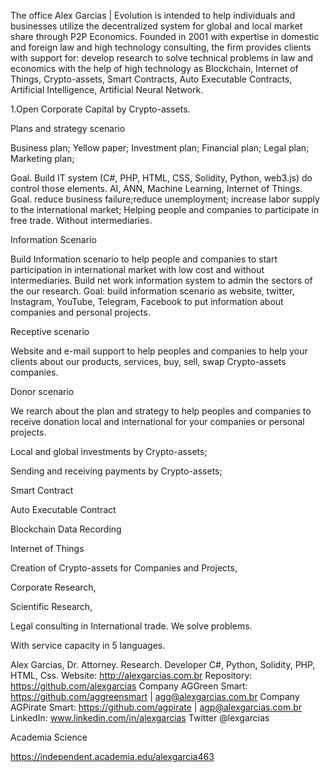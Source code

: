 The office Alex Garcias | Evolution is intended to help individuals and businesses utilize the decentralized system for global and local market share through P2P Economics.
Founded in 2001 with expertise in domestic and foreign law and high technology consulting, the firm provides clients with support for: develop research to solve technical problems in law and economics with the help of high technology as Blockchain, Internet of Things, Crypto-assets, Smart Contracts, Auto Executable Contracts, Artificial Intelligence, Artificial Neural Network.

1.Open Corporate Capital by Crypto-assets. 

Plans and strategy scenario

Business plan;
Yellow paper;
Investment plan;
Financial plan;
Legal plan;
Marketing plan;

Goal. Build IT system (C#, PHP, HTML, CSS, Solidity, Python, web3.js) do control those elements. AI, ANN, Machine Learning, Internet of Things. Goal. reduce business failure;reduce unemployment; increase labor supply to the international market; Helping people and companies to participate in free trade. Without intermediaries.

Information Scenario

Build Information scenario to help people and companies to start participation in international market with low cost and without intermediaries. Build net work information system to admin the sectors of the our research. Goal: build information scenario as website, twitter, Instagram, YouTube, Telegram, Facebook to put information about companies and personal projects.

Receptive scenario

Website and e-mail support to help peoples and companies to help your clients about our products, services, buy, sell, swap Crypto-assets companies.

Donor scenario

We rearch about the plan and strategy to help peoples and companies to receive donation local and international for your companies or personal projects.

Local and global investments by Crypto-assets;

Sending and receiving payments by Crypto-assets;

Smart Contract

Auto Executable Contract

Blockchain Data Recording

Internet of Things

Creation of Crypto-assets for Companies and Projects, 

Corporate Research, 

Scientific Research, 

Legal consulting in International trade. We solve problems. 

With service capacity in 5 languages.

Alex Garcias, Dr. Attorney. Research. Developer C#, Python, Solidity, PHP, HTML, Css.
Website: http://alexgarcias.com.br
Repository: https://github.com/alexgarcias 
Company AGGreen Smart: https://github.com/aggreensmart | agg@alexgarcias.com.br
Company AGPirate Smart: https://github.com/agpirate | agp@alexgarcias.com.br
LinkedIn: www.linkedin.com/in/alexgarcias 
Twitter @lexgarcias 

Academia Science 

https://independent.academia.edu/alexgarcia463 
